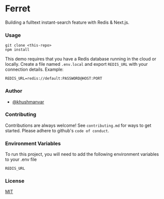 # Ferret

Building a fulltext instant-search feature with Redis & Next.js. 

### Usage

```
git clone <this-repo>
npm install
```

This demo requires that you have a Redis database running in the cloud or locally. Create a file named `.env.local` and export `REDIS_URL` with your connection details. Example: 

```
REDIS_URL=redis://default:PASSWORD@HOST:PORT
```
### Author

- [@khushmanvar](https://www.github.com/khushmanvar)

### Contributing

Contributions are always welcome!
See `contributing.md` for ways to get started.
Please adhere to github's `code of conduct`.


### Environment Variables

To run this project, you will need to add the following environment variables to your .env file

`REDIS_URL`


### License

[MIT](https://choosealicense.com/licenses/mit/)





